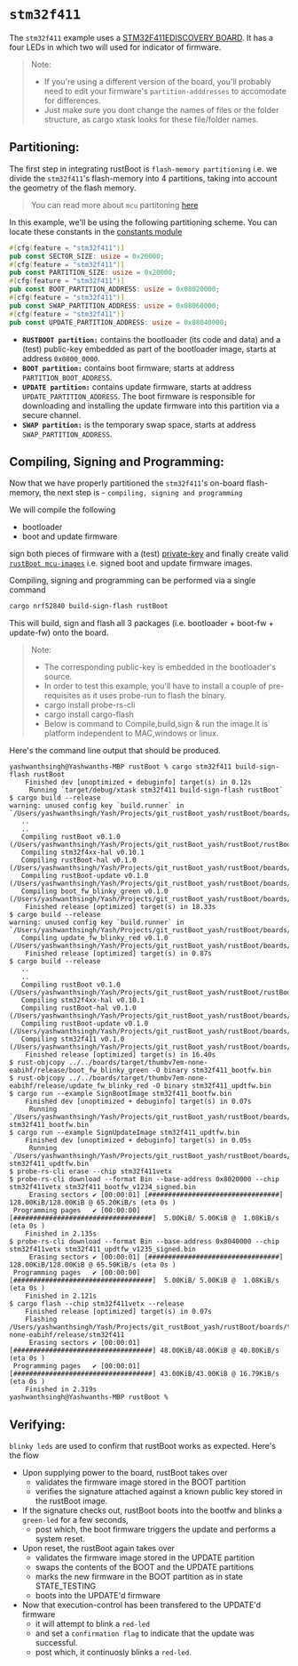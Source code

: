 # `stm32f411`

The `stm32f411` example uses a [STM32F411EDISCOVERY BOARD](https://www.st.com/en/evaluation-tools/32f411ediscovery.html). It has a four LEDs in which two will used for indicator of firmware. 

> Note:
> - If you're using a different version of the board, you'll probably need to edit your firmware's `partition-adddresses` to accomodate for differences. 
> - Just make sure you dont change the names of files or the folder structure, as cargo xtask looks for these file/folder names.

## Partitioning:

The first step in integrating rustBoot is `flash-memory partitioning` i.e. we divide the `stm32f411`'s flash-memory into 4 partitions, taking into account the geometry of the flash memory. 

> You can read more about `mcu` partitoning [here](../arch/partitions.md#micro-controller-partitions)

In this example, we'll be using the following partitioning scheme. You can locate these constants in the [constants module](https://github.com/nihalpasham/rustBoot/blob/main/rustBoot/src/constants.rs)

```rust
#[cfg(feature = "stm32f411")]
pub const SECTOR_SIZE: usize = 0x20000;
#[cfg(feature = "stm32f411")]
pub const PARTITION_SIZE: usize = 0x20000;
#[cfg(feature = "stm32f411")]
pub const BOOT_PARTITION_ADDRESS: usize = 0x08020000;
#[cfg(feature = "stm32f411")]
pub const SWAP_PARTITION_ADDRESS: usize = 0x08060000;
#[cfg(feature = "stm32f411")]
pub const UPDATE_PARTITION_ADDRESS: usize = 0x08040000;
```
- **`RUSTBOOT partition:`** contains the bootloader (its code and data) and a (test) public-key embedded as part of the bootloader image, starts at address `0x0800_0000`.
- **`BOOT partition:`** contains boot firmware, starts at address `PARTITION_BOOT_ADDRESS`.
- **`UPDATE partition:`** contains update firmware, starts at address `UPDATE_PARTITION_ADDRESS`. The boot firmware is responsible for downloading and installing the update firmware into this partition via a secure channel.
- **`SWAP partition:`** is the temporary swap space, starts at address `SWAP_PARTITION_ADDRESS`. 

## Compiling, Signing and Programming: 

Now that we have properly partitioned the `stm32f411`'s on-board flash-memory, the next step is - `compiling, signing and programming ` 

We will compile the following 
- bootloader 
- boot and update firmware

sign both pieces of firmware with a (test) [private-key](https://github.com/nihalpasham/rustBoot/tree/main/boards/rbSigner/keygen) and finally create valid [`rustBoot mcu-images`](../arch/images.md#mcu-image-format) i.e. signed boot and update firmware images.

Compiling, signing and programming can be performed via a single command

```powershell
cargo nrf52840 build-sign-flash rustBoot
```
This will build, sign and flash all 3 packages (i.e. bootloader + boot-fw + update-fw) onto the board.

> Note: 
> - The corresponding public-key is embedded in the bootloader's source.
> - In order to test this example, you'll have to install a couple of pre-requisites  as it uses probe-run to flash the binary.
>- cargo install probe-rs-cli 
>- cargo install cargo-flash 
> - Below is command to Compile,build,sign & run the image.It is platform independent to MAC,windows or linux.   

Here's the command line output that should be produced.

```
yashwanthsingh@Yashwanths-MBP rustBoot % cargo stm32f411 build-sign-flash rustBoot
    Finished dev [unoptimized + debuginfo] target(s) in 0.12s
     Running `target/debug/xtask stm32f411 build-sign-flash rustBoot`
$ cargo build --release
warning: unused config key `build.runner` in `/Users/yashwanthsingh/Yash/Projects/git_rustBoot_yash/rustBoot/boards/firmware/stm32f411/boot_fw_blinky_green/.cargo/config.toml`
   ..
   ..
   Compiling rustBoot v0.1.0 (/Users/yashwanthsingh/Yash/Projects/git_rustBoot_yash/rustBoot/rustBoot)
   Compiling stm32f4xx-hal v0.10.1
   Compiling rustBoot-hal v0.1.0 (/Users/yashwanthsingh/Yash/Projects/git_rustBoot_yash/rustBoot/boards/hal)
   Compiling rustBoot-update v0.1.0 (/Users/yashwanthsingh/Yash/Projects/git_rustBoot_yash/rustBoot/boards/update)
   Compiling boot_fw_blinky_green v0.1.0 (/Users/yashwanthsingh/Yash/Projects/git_rustBoot_yash/rustBoot/boards/firmware/stm32f411/boot_fw_blinky_green)
    Finished release [optimized] target(s) in 18.33s
$ cargo build --release
warning: unused config key `build.runner` in `/Users/yashwanthsingh/Yash/Projects/git_rustBoot_yash/rustBoot/boards/firmware/stm32f411/updt_fw_blinky_red/.cargo/config.toml`
   Compiling update_fw_blinky_red v0.1.0 (/Users/yashwanthsingh/Yash/Projects/git_rustBoot_yash/rustBoot/boards/firmware/stm32f411/updt_fw_blinky_red)
    Finished release [optimized] target(s) in 0.87s
$ cargo build --release
   ..
   ..
   Compiling rustBoot v0.1.0 (/Users/yashwanthsingh/Yash/Projects/git_rustBoot_yash/rustBoot/rustBoot)
   Compiling stm32f4xx-hal v0.10.1
   Compiling rustBoot-hal v0.1.0 (/Users/yashwanthsingh/Yash/Projects/git_rustBoot_yash/rustBoot/boards/hal)
   Compiling rustBoot-update v0.1.0 (/Users/yashwanthsingh/Yash/Projects/git_rustBoot_yash/rustBoot/boards/update)
   Compiling stm32f411 v0.1.0 (/Users/yashwanthsingh/Yash/Projects/git_rustBoot_yash/rustBoot/boards/bootloaders/stm32f411)
    Finished release [optimized] target(s) in 16.40s
$ rust-objcopy ../../boards/target/thumbv7em-none-eabihf/release/boot_fw_blinky_green -O binary stm32f411_bootfw.bin
$ rust-objcopy ../../boards/target/thumbv7em-none-eabihf/release/update_fw_blinky_red -O binary stm32f411_updtfw.bin
$ cargo run --example SignBootImage stm32f411_bootfw.bin
    Finished dev [unoptimized + debuginfo] target(s) in 0.07s
     Running `/Users/yashwanthsingh/Yash/Projects/git_rustBoot_yash/rustBoot/boards/target/debug/examples/SignBootImage stm32f411_bootfw.bin`
$ cargo run --example SignUpdateImage stm32f411_updtfw.bin
    Finished dev [unoptimized + debuginfo] target(s) in 0.05s
     Running `/Users/yashwanthsingh/Yash/Projects/git_rustBoot_yash/rustBoot/boards/target/debug/examples/SignUpdateImage stm32f411_updtfw.bin`
$ probe-rs-cli erase --chip stm32f411vetx
$ probe-rs-cli download --format Bin --base-address 0x8020000 --chip stm32f411vetx stm32f411_bootfw_v1234_signed.bin
     Erasing sectors ✔ [00:00:01] [#################################] 128.00KiB/128.00KiB @ 65.20KiB/s (eta 0s )
 Programming pages   ✔ [00:00:00] [###################################]  5.00KiB/ 5.00KiB @  1.08KiB/s (eta 0s )
    Finished in 2.135s
$ probe-rs-cli download --format Bin --base-address 0x8040000 --chip stm32f411vetx stm32f411_updtfw_v1235_signed.bin
     Erasing sectors ✔ [00:00:01] [#################################] 128.00KiB/128.00KiB @ 65.50KiB/s (eta 0s )
 Programming pages   ✔ [00:00:00] [###################################]  5.00KiB/ 5.00KiB @  1.08KiB/s (eta 0s )
    Finished in 2.121s
$ cargo flash --chip stm32f411vetx --release
    Finished release [optimized] target(s) in 0.07s
    Flashing /Users/yashwanthsingh/Yash/Projects/git_rustBoot_yash/rustBoot/boards/target/thumbv7em-none-eabihf/release/stm32f411
     Erasing sectors ✔ [00:00:01] [###################################] 48.00KiB/48.00KiB @ 40.80KiB/s (eta 0s )
 Programming pages   ✔ [00:00:01] [###################################] 43.00KiB/43.00KiB @ 16.79KiB/s (eta 0s )
    Finished in 2.319s
yashwanthsingh@Yashwanths-MBP rustBoot % 
```
## Verifying:

`blinky leds` are used to confirm that rustBoot works as expected. Here's the flow

- Upon supplying power to the board, rustBoot takes over 
    - validates the firmware image stored in the BOOT partition
    - verifies the signature attached against a known public key stored in the rustBoot image.
- If the signature checks out, rustBoot boots into the bootfw and blinks a `green-led` for a few seconds, 
    - post which, the boot firmware triggers the update and performs a system reset. 
- Upon reset, the rustBoot again takes over 
    - validates the firmware image stored in the UPDATE partition 
    - swaps the contents of the BOOT and the UPDATE partitions
    - marks the new firmware in the BOOT partition as in state STATE_TESTING
    - boots into the UPDATE'd firmware 
- Now that execution-control has been transfered to the UPDATE'd firmware
    - it will attempt to blink a `red-led` 
    - and set a `confirmation flag` to indicate that the update was successful.
    - post which, it continuosly blinks a `red-led`.